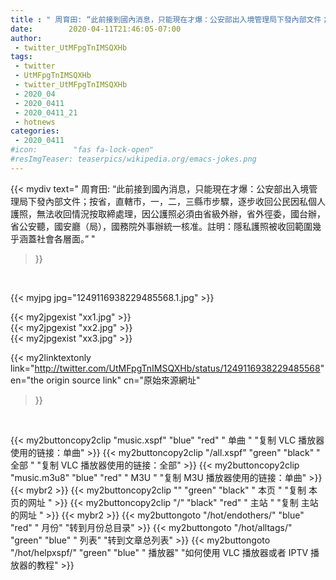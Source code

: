 ```yaml
---
title : " 周育田: “此前接到國內消息，只能現在才爆：公安部出入境管理局下發內部文件；按省，直轄市，一，二，三縣市步驟，逐步收回公民因私個人護照，無法收回情況按取締處理，因公護照必須由省級外辦，省外徑委，國台辦，省公安聽，國安廳（局），國務院外事辦統一核准。註明：隱私護照被收回範圍幾乎涵蓋社會各層面。”  "
date:        2020-04-11T21:46:05-07:00
author:
 - twitter_UtMFpgTnIMSQXHb
tags:
 - twitter
 - UtMFpgTnIMSQXHb
 - twitter_UtMFpgTnIMSQXHb
 - 2020_04
 - 2020_0411
 - 2020_0411_21
 - hotnews
categories:
 - 2020_0411
#icon:        "fas fa-lock-open"
#resImgTeaser: teaserpics/wikipedia.org/emacs-jokes.png
---
```


{{< mydiv text=" 周育田: “此前接到國內消息，只能現在才爆：公安部出入境管理局下發內部文件；按省，直轄市，一，二，三縣市步驟，逐步收回公民因私個人護照，無法收回情況按取締處理，因公護照必須由省級外辦，省外徑委，國台辦，省公安聽，國安廳（局），國務院外事辦統一核准。註明：隱私護照被收回範圍幾乎涵蓋社會各層面。”  "
>}}
<br>


 {{< myjpg jpg="1249116938229485568.1.jpg" >}}<br> 

{{< my2jpgexist "xx1.jpg" >}}<br>
{{< my2jpgexist "xx2.jpg" >}}<br>
{{< my2jpgexist "xx3.jpg" >}}<br>


{{< my2linktextonly link="http://twitter.com/UtMFpgTnIMSQXHb/status/1249116938229485568"
en="the origin source link" cn="原始來源網址"
>}}


<br>

{{< my2buttoncopy2clip "music.xspf"        "blue"   "red"    " 单曲 "  "复制 VLC 播放器使用的链接：单曲" >}} {{< my2buttoncopy2clip "/all.xspf"         "green"  "black"  " 全部 "  "复制 VLC 播放器使用的链接：全部" >}} {{< my2buttoncopy2clip "music.m3u8"        "blue"   "red"    " M3U  "    "复制 M3U 播放器使用的链接：单曲" >}} {{< mybr2 >}} {{< my2buttoncopy2clip ""                  "green"  "black"  " 本页 "    "复制 本页的网址 " >}} {{< my2buttoncopy2clip "/"                 "black"  "red"    " 主站 "    "复制 主站的网址 " >}} {{< mybr2 >}} {{< my2buttongoto      "/hot/endothers/"   "blue"   "red"    " 月份"   "转到月份总目录" >}} {{< my2buttongoto      "/hot/alltags/"     "green"  "blue"   " 列表"   "转到文章总列表" >}} {{< my2buttongoto      "/hot/helpxspf/"    "green"  "blue"   " 播放器" "如何使用 VLC 播放器或者 IPTV 播放器的教程" >}} 
